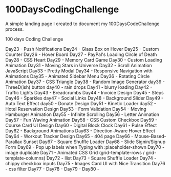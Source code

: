 # 100DaysCodingChallenge

A simple landing page I created to document my 100DaysCodeChallenge process.

100 days Coding Challenge

Day23 - Push Notifications
Day24 - Glass Box on Hover
Day25 - Custom Counter
Day26 - Hover Board
Day27 - PayPal's Loading Circle of Death
Day28 - CSS Heart
Day29 - Memory Card Game
Day30 - Custom Loading Animation
Day31 - Moving Stars in Universe
Day32 - Scroll Animation JavaScript
Day33 - Pretty Modal
Day34 - Responsive Navigation with Animations
Day35 - Animated Sidebar Menu
Day36 - Rotating Circle Animation
Day37 - CSS Triangle
Day38 - Random Image Generator
day39 - ThreeD(ish) button
day40 - rain drops
Day41 - blurry loading
Day42 - Traffic Lights
Day43 - Breadcrumbs
Day44 - Invoice Design
Day45 - Steps
Day46 - Sparkles
day47 - Social Links
Day48 - Background Slider
Day49 - Auto Text Effect
day50 - Donate Design
Day51 - Kinetic Loader
day52 - Hotel Reservation Design
Day53 - Form Validation
Day54 - Moving Hamburger Animation
Day55 - Infinite Scrolling
Day56 - Letter Animation
Day57 - Fun Waving Animation
Day58 - CSS Custom Checkbox
Day59 - Course Card UI Design
Day60 - Digital Block Clock
Day61 - Pulse Effect
Day62 - Background Animations
Day63 - Direction-Aware Hover Effect
Day64 - Workout Tracker Design
Day65 - 404 page
Day66 - Mouse-Based-Parallax Sunset
Day67 - Square Shuffle Loader
Day68 - Slide Signin/Signup Form
Day69 - Pop up labels when Typing with :placeholder-shown
Day70 - image duplicate
Day71 - Animated CSS Grid (grid-template-rows / grid-template-columns)
Day72 - llist
Day73 - Square Shuffle Loader
Day74 - chippy checkbox inputs
Day75 - Images Card UI with Nice Transition
Day76 - css filter
Day77 -
Day78 -
Day79 -
Day80 -
